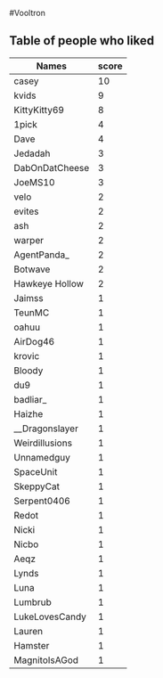 #Vooltron
## Table of people who liked
Names | score
--- | ---
casey | 10
kvids | 9
KittyKitty69 | 8
1pick | 4
Dave | 4
Jedadah | 3
DabOnDatCheese | 3
JoeMS10 | 3
velo | 2
evites | 2
ash | 2
warper | 2
AgentPanda_ | 2
Botwave | 2
Hawkeye Hollow | 2
Jaimss | 1
TeunMC | 1
oahuu | 1
AirDog46 | 1
krovic | 1
Bloody | 1
du9 | 1
badliar_ | 1
Haizhe | 1
__Dragonslayer | 1
Weirdillusions | 1
Unnamedguy | 1
SpaceUnit | 1
SkeppyCat | 1
Serpent0406 | 1
Redot | 1
Nicki | 1
Nicbo | 1
Aeqz | 1
Lynds | 1
Luna | 1
Lumbrub | 1
LukeLovesCandy | 1
Lauren | 1
Hamster | 1
MagnitoIsAGod | 1
